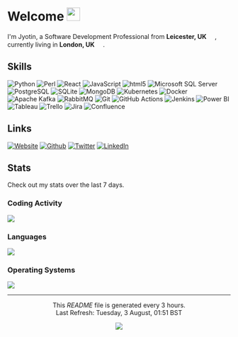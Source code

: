 <h1>Welcome <img src="https://emojis.slackmojis.com/emojis/images/1531849430/4246/blob-sunglasses.gif?1531849430" width="30"/></h1>

<p>I'm Jyotin, a Software Development Professional from <b>Leicester, UK</b> <img src="https://image.flaticon.com/icons/svg/197/197374.svg" width="15"/>, currently living in <b>London, UK</b> <img src="https://image.flaticon.com/icons/svg/197/197374.svg" width="15"/>.</p>
<!--icons: https://simpleicons.org/-->
<!--badges: https://shields.io/-->
<h2>Skills</h2>
<p>
  <img alt="Python" src="https://img.shields.io/badge/-Python-grey?style=flat&logo=python&logoColor=white"/>
  <img alt="Perl" src="https://img.shields.io/badge/-Perl-grey?style=flat&logo=perl&logoColor=white"/>
  <img alt="React" src="https://img.shields.io/badge/-React-grey?style=flat&logo=react&logoColor=white" />
  <img alt="JavaScript" src="https://img.shields.io/badge/-JavaScript-grey?style=flat&logo=javascript&logoColor=white" />
  <img alt="html5" src="https://img.shields.io/badge/-HTML5-grey?style=flat&logo=html5&logoColor=white" />
  <img alt="Microsoft SQL Server" src="https://img.shields.io/badge/-Microsoft%20SQL%20Server-grey?style=flat&logo=Microsoft-SQL-Server&logoColor=white"/>
  <img alt="PostgreSQL" src="https://img.shields.io/badge/-PostgreSQL-grey?style=flat&logo=postgresql&logoColor=white"/>
  <img alt="SQLite" src="https://img.shields.io/badge/-SQLite-grey?style=flat&logo=sqlite&logoColor=white"/>
  <img alt="MongoDB" src="https://img.shields.io/badge/-MongoDB-grey?style=flat&logo=mongodb&logoColor=white" />
  <img alt="Kubernetes" src="https://img.shields.io/badge/-Kubernetes-grey?style=flat&logo=Kubernetes&logoColor=white" />
  <img alt="Docker" src="https://img.shields.io/badge/-Docker-grey?style=flat&logo=docker&logoColor=white" />
  <img alt="Apache Kafka" src="https://img.shields.io/badge/-Apache%20Kafka-grey?style=flat&logo=Apache-Kafka&logoColor=white" />
  <img alt="RabbitMQ" src="https://img.shields.io/badge/-RabbitMQ-grey?style=flat&logo=rabbitmq&logoColor=white" />
  <img alt="Git" src="https://img.shields.io/badge/-Git-grey?style=flat&logo=git&logoColor=white" />
  <img alt="GitHub Actions" src="https://img.shields.io/badge/-GitHub_Actions-grey?style=flat&logo=github-actions&logoColor=white" />
  <img alt="Jenkins" src="https://img.shields.io/badge/-Jenkins-grey?style=flat&logo=jenkins&logoColor=white" />
  <img alt="Power BI" src="https://img.shields.io/badge/-Power%20BI-grey?style=flat&logo=Power-BI&logoColor=white" />
  <img alt="Tableau" src="https://img.shields.io/badge/-Tableau-grey?style=flat&logo=tableau&logoColor=white" />
  <img alt="Trello" src="https://img.shields.io/badge/-Trello-grey?style=flat&logo=Trello&logoColor=white" />
  <img alt="Jira" src="https://img.shields.io/badge/-Jira-grey?style=flat&logo=jira&logoColor=white" />
  <img alt="Confluence" src="https://img.shields.io/badge/-Confluence-grey?style=flat&logo=confluence&logoColor=white" />
</p>
<h2>Links</h2>
<p>
  <a href="https://www.jyotinlad.me.uk" target="_blank"><img alt="Website" src="https://img.shields.io/badge/Website-%2312100E.svg?&style=flat&logo=Google-Chrome&logoColor=white" /></a>
  <a href="https://github.com/jyotinlad" target="_blank"><img alt="Github" src="https://img.shields.io/badge/GitHub-%2312100E.svg?&style=flat&logo=Github&logoColor=white" /></a>
  <a href="https://twitter.com/jyotinlad" target="_blank"><img alt="Twitter" src="https://img.shields.io/badge/Twitter-1DA1F2.svg?&style=flat&logo=twitter&logoColor=white" /></a>
  <a href="https://www.linkedin.com/in/jyotinlad" target="_blank"><img alt="LinkedIn" src="https://img.shields.io/badge/LinkedIn-%230077B5.svg?&style=flat&logo=linkedin&logoColor=white" /></a>
</p>
<h2>Stats</h2>
<p>Check out my stats over the last 7 days.</p>
<h3>Coding Activity</h3>
<img src="https://wakatime.com/share/@jyotinlad/14377f28-8812-45c9-9637-a1b39a87e704.svg" />
<h3>Languages</h3>
<img src="https://wakatime.com/share/@jyotinlad/94c2fd21-ebaf-4a04-abda-2795b9265f2d.svg" />
<h3>Operating Systems</h3>
<img src="https://wakatime.com/share/@jyotinlad/a42ad9d4-a082-4af6-8966-82256581ebcc.svg" />

------------
<p align="center">This <i>README</i> file is generated every 3 hours.</br>Last Refresh: Tuesday, 3 August, 01:51 BST<br /></p>
<p align="center"><img src="https://github.com/jyotinlad/jyotinlad/workflows/README%20build/badge.svg" /></p>

